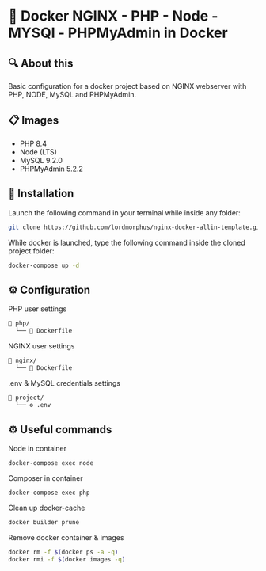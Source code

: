 # 🐳 Docker NGINX - PHP - Node - MYSQl - PHPMyAdmin in Docker

## 🔍 About this
Basic configuration for a docker project based on NGINX webserver with PHP, NODE, MySQL and PHPMyAdmin.

## 📋 Images 
- PHP 8.4
- Node (LTS)
- MySQL 9.2.0
- PHPMyAdmin 5.2.2 

## 🚀 Installation
Launch the following command in your terminal while inside any folder:

```bash
git clone https://github.com/lordmorphus/nginx-docker-allin-template.git .
```

While docker is launched, type the following command inside the cloned project folder:

```bash
docker-compose up -d
```

## ⚙️ Configuration

PHP user settings

```bash
📁 php/
  └── 🐳 Dockerfile     
```

NGINX user settings

```bash
📁 nginx/
  └── 🐳 Dockerfile     
```

.env & MySQL credentials settings

```bash
📁 project/
  └── ⚙️ .env     
```

## ⚙️ Useful commands

Node in container

```bash
docker-compose exec node
```

Composer in container

```bash
docker-compose exec php
```

Clean up docker-cache

```bash
docker builder prune
```

Remove docker container & images

```bash
docker rm -f $(docker ps -a -q)
docker rmi -f $(docker images -q)
```


